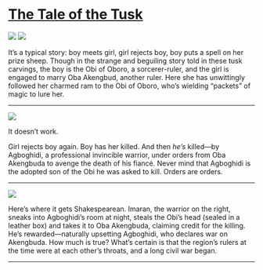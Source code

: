 # [The Tale of the Tusk](http://artsmia.github.io/griot/#/stories/233)

![](http://cdn.dx.artsmia.org/thumbs/tn_111103_mia348_H7_3719.jpg)
![](http://cdn.dx.artsmia.org/thumbs/tn_.jpg)

<p>It’s a typical story: boy meets girl, girl rejects boy, boy puts a spell on her prize sheep. Though in the strange and beguiling story told in these tusk carvings, the boy is the Obi of Oboro, a sorcerer-ruler, and the girl is engaged to marry Oba Akengbud, another ruler. Here she has unwittingly followed her charmed ram to the Obi of Oboro, who’s wielding “packets” of magic to lure her.</p>

---

![](http://cdn.dx.artsmia.org/thumbs/tn_111103_mia348_D5_3677.jpg)

<p>It doesn’t work.</p><p>Girl rejects boy again. Boy has her killed. And then <i>he’s</i> killed—by Agboghidi, a professional invincible warrior, under orders from Oba Akengbuda to avenge the death of his fiancé. Never mind that Agboghidi is the adopted son of the Obi he was asked to kill. Orders are orders.</p>

---

![](http://cdn.dx.artsmia.org/thumbs/tn_111103_mia348_D6_3695.jpg)

<p>Here’s where it gets Shakespearean. Imaran, the warrior on the right, sneaks into Agboghidi’s room at night, steals the Obi’s head (sealed in a leather box) and takes it to Oba Akengbuda, claiming credit for the killing. He’s rewarded—naturally upsetting Agboghidi, who declares war on Akengbuda. How much is true? What’s certain is that the region’s rulers at the time were at each other’s throats, and a long civil war began.</p>

---
